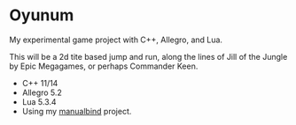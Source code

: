 # Oyunum

My experimental game project with C++, Allegro, and Lua.

This will be a 2d tite based jump and run, along the lines of Jill of the Jungle by Epic Megagames,
or perhaps Commander Keen.

- C++ 11/14
- Allegro 5.2
- Lua 5.3.4
- Using my [manualbind](https://github.com/merlinblack/manualbind) project.
